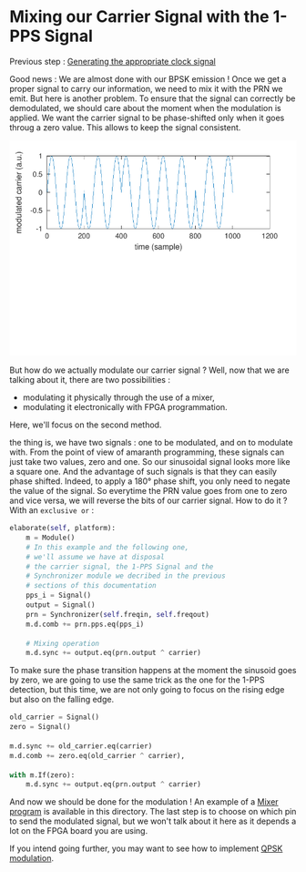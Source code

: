 # Mixing our Carrier Signal with the 1-PPS Signal

Previous step : [Generating the appropriate clock signal](3_Clk_Generation.md)

Good news : We are almost done with our BPSK emission !
Once we get a proper signal to carry our information, we need to mix it with the PRN we emit. 
But here is another problem. 
To ensure that the signal can correctly be demodulated, we should care about the moment when the modulation is applied. We want the carrier signal to be phase-shifted only when it goes throug a zero value. This allows to keep the signal consistent. 

<img src="../figures/BPSKCorrect.png">

But how do we actually modulate our carrier signal ? Well, now that we are talking about it, there are two possibilities :
- modulating it physically through the use of a mixer,
- modulating it electronically with FPGA programmation.

Here, we'll focus on the second method.

the thing is, we have two signals : one to be modulated, and on to modulate with. From the point of view of amaranth programming, these signals can just take two values, zero and one. So our sinusoidal signal looks more like a square one. And the advantage of such signals is that they can easily phase shifted. Indeed, to apply a 180° phase shift, you only need to negate the value of the signal. So everytime the PRN value goes from one to zero and vice versa, we will reverse the bits of our carrier signal. How to do it ? With an `exclusive or` :

```python
elaborate(self, platform):
	m = Module()
	# In this example and the following one, 
	# we'll assume we have at disposal 
	# the carrier signal, the 1-PPS Signal and the 
	# Synchronizer module we decribed in the previous 
	# sections of this documentation
	pps_i = Signal()
	output = Signal()
	prn = Synchronizer(self.freqin, self.freqout)
	m.d.comb += prn.pps.eq(pps_i)
	
	# Mixing operation
	m.d.sync += output.eq(prn.output ^ carrier)
```


To make sure the phase transition happens at the moment the sinusoid goes by zero, we are going to use the same trick as the one for the 1-PPS detection, but this time, we are not only going to focus on the rising edge but also on the falling edge.


```python
old_carrier = Signal()
zero = Signal()

m.d.sync += old_carrier.eq(carrier)
m.d.comb += zero.eq(old_carrier ^ carrier),

with m.If(zero):
	m.d.sync += output.eq(prn.output ^ carrier)
```

And now we should be done for the modulation ! An example of a [Mixer program](../Mixer/Mixer.py) is available in this directory. The last step is to choose on which pin to send the modulated signal, but we won't talk about it here as it depends a lot on the FPGA board you are using.

If you intend going further, you may want to see how to implement [QPSK modulation](./5_another_modulation.md).
